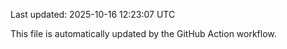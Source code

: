 Last updated: 2025-10-16 12:23:07 UTC

This file is automatically updated by the GitHub Action workflow.
